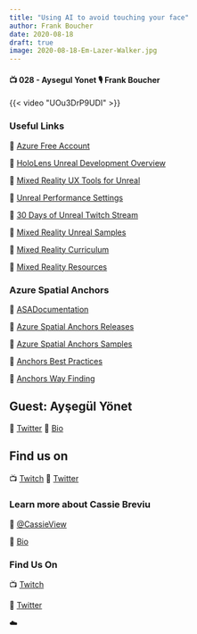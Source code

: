 ```yaml
---
title: "Using AI to avoid touching your face"
author: Frank Boucher
date: 2020-08-18
draft: true
image: 2020-08-18-Em-Lazer-Walker.jpg
---
```


#### 📺 028 - Aysegul Yonet 🎙️ Frank Boucher

<!--more-->

{{< video "UOu3DrP9UDI" >}}

### Useful Links

🔗 [Azure Free Account](https://bit.ly/ASAFreeAccount)

🔗 [HoloLens Unreal Development Overview](http://bit.ly/HoloLensUnrealDev)

🔗 [Mixed Reality UX Tools for Unreal](https://bit.ly/MRUXToolsUnreal)

🔗 [Unreal Performance Settings](https://bit.ly/UnrealPerformance)

🔗 [30 Days of Unreal Twitch Stream](https://bit.ly/30DaysOfUnreal)

🔗 [Mixed Reality Unreal Samples](https://bit.ly/MixedRealityUnrealSamples)

🔗 [Mixed Reality Curriculum](https://aka.ms/MixedRealityCurriculum)

🔗 [Mixed Reality Resources](https://bit.ly/mixedrealityresources)

### Azure Spatial Anchors

🔗 [ASADocumentation](http://bit.ly/AzureSpatialAnchors)

🔗 [Azure Spatial Anchors Releases](http://bit.ly/ASAReleases)

🔗 [Azure Spatial Anchors Samples](http://bit.ly/AzureSpatialAnchorsSamples)

🔗 [Anchors Best Practices](http://bit.ly/AnchorsBestPractices)

🔗 [Anchors Way Finding](http://bit.ly/AnchorsWayFinding)

## Guest:  Ayşegül Yönet
🔗 [Twitter](https://twitter.com/AysSomething)
🔗 [Bio](https://developer.microsoft.com/en-us/advocates/aysegul-yonet)

## Find us on

📺 [Twitch](https://www.twitch.tv/microsoftdeveloper)
🔗 [Twitter](https://twitter.com/fboucheros)

### Learn more about Cassie Breviu

🔗 [@CassieView](https://twitter.com/cassieview)

🔗 [Bio](https://developer.microsoft.com/en-us/advocates/cassie-breviu)

### Find Us On

📺 [Twitch](https://www.twitch.tv/microsoftdeveloper)

🔗 [Twitter](https://twitter.com/jasonhand)

☁️
